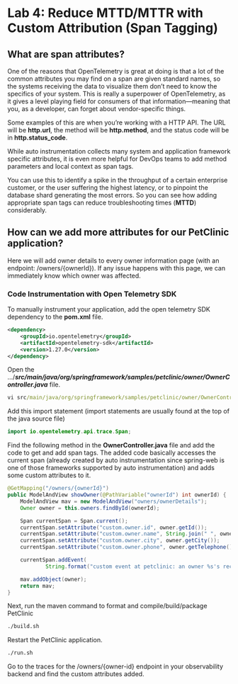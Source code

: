 # Lab 4: Reduce MTTD/MTTR with Custom Attribution (Span Tagging)

## What are span attributes?

One of the reasons that OpenTelemetry is great at doing is that a lot of the common attributes you may find on a span are given standard names, so the systems receiving the data to visualize them don’t need to know the specifics of your system. This is really a superpower of OpenTelemetry, as it gives a level playing field for consumers of that information—meaning that you, as a developer, can forget about vendor-specific things.

Some examples of this are when you’re working with a HTTP API. The URL will be **http.url**, the method will be **http.method**, and the status code will be in **http.status_code**.

While auto instrumentation collects many system and application framework specific attributes, it is even more helpful for DevOps teams to add method parameters and local context as span tags.

You can use this to identify a spike in the throughput of a certain enterprise customer, or the user suffering the highest latency, or to pinpoint the database shard generating the most errors.  So you can see how adding appropriate span tags can reduce troubleshooting times (**MTTD**) considerably.

## How can we add more attributes for our PetClinic application?

Here we will add owner details to every owner information page (with an endpoint: /owners/{ownerId}).
If any issue happens with this page, we can immediately know which owner was affected.

### Code Instrumentation with Open Telemetry SDK

To manually instrument your application, add the open telemetry SDK dependency to the **pom.xml** file.

```xml
<dependency>
    <groupId>io.opentelemetry</groupId>
    <artifactId>opentelemetry-sdk</artifactId>
    <version>1.27.0</version>
</dependency>
```

Open the .../***src/main/java/org/springframework/samples/petclinic/owner/OwnerController.java*** file.

```cmd
vi src/main/java/org/springframework/samples/petclinic/owner/OwnerController.java
```

Add this import statement (import statements are usually found at the top of the java source file)
```java
import io.opentelemetry.api.trace.Span;
```

Find the following method in the **OwnerController.java** file and add the code to get and add span tags. The added code basically accesses the current span (already created by auto instrumentation since spring-web is one of those frameworks supported by auto instrumentation) and adds some custom attributes to it.
```java
@GetMapping("/owners/{ownerId}")
public ModelAndView showOwner(@PathVariable("ownerId") int ownerId) {
    ModelAndView mav = new ModelAndView("owners/ownerDetails");
    Owner owner = this.owners.findById(ownerId);

    Span currentSpan = Span.current();
    currentSpan.setAttribute("custom.owner.id", owner.getId());
    currentSpan.setAttribute("custom.owner.name", String.join(" ", owner.getFirstName(), owner.getLastName()));
    currentSpan.setAttribute("custom.owner.city", owner.getCity());
    currentSpan.setAttribute("custom.owner.phone", owner.getTelephone());

    currentSpan.addEvent(
            String.format("custom event at petclinic: an owner %s's record was viewed", owner.getFirstName()));

    mav.addObject(owner);
    return mav;
}
```

Next, run the maven command to format and compile/build/package PetClinic

```cmd
./build.sh
```

Restart the PetClinic application.

```cmd
./run.sh
```

Go to the traces for the /owners/{owner-id} endpoint in your observability backend and find the custom attributes added.


